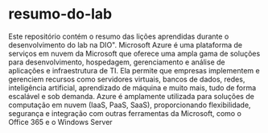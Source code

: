 # resumo-do-lab
Este repositório contém o resumo das lições aprendidas durante o desenvolvimento do lab na DIO".
Microsoft Azure é uma plataforma de serviços em nuvem da Microsoft que oferece uma ampla gama de soluções para desenvolvimento, hospedagem, gerenciamento e análise de aplicações e infraestrutura de TI. Ela permite que empresas implementem e gerenciem recursos como servidores virtuais, bancos de dados, redes, inteligência artificial, aprendizado de máquina e muito mais, tudo de forma escalável e sob demanda. Azure é amplamente utilizada para soluções de computação em nuvem (IaaS, PaaS, SaaS), proporcionando flexibilidade, segurança e integração com outras ferramentas da Microsoft, como o Office 365 e o Windows Server
